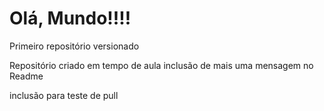 # Olá, Mundo!!!!
 Primeiro repositório versionado

Repositório criado em tempo de aula
inclusão de mais uma mensagem no Readme

inclusão para teste de pull
